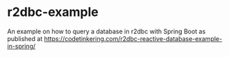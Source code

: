 # r2dbc-example
 An example on how to query a database in r2dbc with Spring Boot as published at https://codetinkering.com/r2dbc-reactive-database-example-in-spring/
